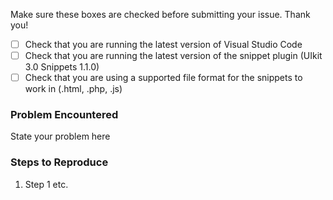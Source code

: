 <!-- BUG REPORT TEMPLATE -->
Make sure these boxes are checked before submitting your issue. Thank you!

- [ ] Check that you are running the latest version of Visual Studio Code
- [ ] Check that you are running the latest version of the snippet plugin (UIkit 3.0 Snippets 1.1.0)
- [ ] Check that you are using a supported file format for the snippets to work in (.html, .php, .js)

### Problem Encountered

State your problem here

### Steps to Reproduce

1. Step 1 etc.

<!-- FEATURE REQUEST TEMPLATE -->
<!-- Delete the bug report section and feel free to write your request below
